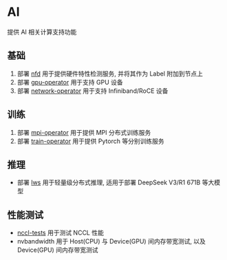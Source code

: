 # AI

提供 AI 相关计算支持功能

## 基础

1. 部署 [nfd](nfd/) 用于提供硬件特性检测服务, 并将其作为 Label 附加到节点上
2. 部署 [gpu-operator](gpu-operator/) 用于支持 GPU 设备
3. 部署 [network-operator](network-operator/) 用于支持 Infiniband/RoCE 设备

## 训练

1. 部署 [mpi-operator](mpi-operator/) 用于提供 MPI 分布式训练服务
2. 部署 [train-operator](train-operator/) 用于提供 Pytorch 等分别训练服务

## 推理

* 部署 [lws](lws/) 用于轻量级分布式推理, 适用于部署 DeepSeek V3/R1 671B 等大模型   

## 性能测试

* [nccl-tests](nccl-tests/) 用于测试 NCCL 性能
* nvbandwidth 用于 Host(CPU) 与 Device(GPU) 间内存带宽测试, 以及 Device(GPU) 间内存带宽测试

